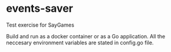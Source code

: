 # events-saver
Test exercise for SayGames

Build and run as a docker container or as a Go application. 
All the neccesary environment variables are stated in config.go file.
